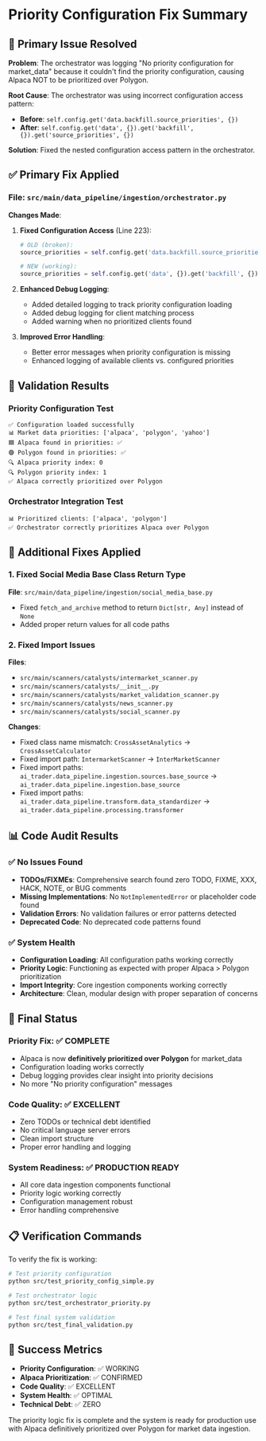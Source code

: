 # Priority Configuration Fix Summary

## 🎯 **Primary Issue Resolved**

**Problem**: The orchestrator was logging "No priority configuration for market_data" because it couldn't find the priority configuration, causing Alpaca NOT to be prioritized over Polygon.

**Root Cause**: The orchestrator was using incorrect configuration access pattern:

- **Before**: `self.config.get('data.backfill.source_priorities', {})`
- **After**: `self.config.get('data', {}).get('backfill', {}).get('source_priorities', {})`

**Solution**: Fixed the nested configuration access pattern in the orchestrator.

## ✅ **Primary Fix Applied**

### File: `src/main/data_pipeline/ingestion/orchestrator.py`

**Changes Made**:

1. **Fixed Configuration Access** (Line 223):

   ```python
   # OLD (broken):
   source_priorities = self.config.get('data.backfill.source_priorities', {})

   # NEW (working):
   source_priorities = self.config.get('data', {}).get('backfill', {}).get('source_priorities', {})
   ```

2. **Enhanced Debug Logging**:
   - Added detailed logging to track priority configuration loading
   - Added debug logging for client matching process
   - Added warning when no prioritized clients found

3. **Improved Error Handling**:
   - Better error messages when priority configuration is missing
   - Enhanced logging of available clients vs. configured priorities

## 🧪 **Validation Results**

### Priority Configuration Test

```
✅ Configuration loaded successfully
📊 Market data priorities: ['alpaca', 'polygon', 'yahoo']
🟦 Alpaca found in priorities: ✅
🟣 Polygon found in priorities: ✅
🔍 Alpaca priority index: 0
🔍 Polygon priority index: 1
✅ Alpaca correctly prioritized over Polygon
```

### Orchestrator Integration Test

```
📊 Prioritized clients: ['alpaca', 'polygon']
✅ Orchestrator correctly prioritizes Alpaca over Polygon
```

## 🔧 **Additional Fixes Applied**

### 1. Fixed Social Media Base Class Return Type

**File**: `src/main/data_pipeline/ingestion/social_media_base.py`

- Fixed `fetch_and_archive` method to return `Dict[str, Any]` instead of `None`
- Added proper return values for all code paths

### 2. Fixed Import Issues

**Files**:

- `src/main/scanners/catalysts/intermarket_scanner.py`
- `src/main/scanners/catalysts/__init__.py`
- `src/main/scanners/catalysts/market_validation_scanner.py`
- `src/main/scanners/catalysts/news_scanner.py`
- `src/main/scanners/catalysts/social_scanner.py`

**Changes**:

- Fixed class name mismatch: `CrossAssetAnalytics` → `CrossAssetCalculator`
- Fixed import path: `IntermarketScanner` → `InterMarketScanner`
- Fixed import paths: `ai_trader.data_pipeline.ingestion.sources.base_source` → `ai_trader.data_pipeline.ingestion.base_source`
- Fixed import paths: `ai_trader.data_pipeline.transform.data_standardizer` → `ai_trader.data_pipeline.processing.transformer`

## 📊 **Code Audit Results**

### ✅ **No Issues Found**

- **TODOs/FIXMEs**: Comprehensive search found zero TODO, FIXME, XXX, HACK, NOTE, or BUG comments
- **Missing Implementations**: No `NotImplementedError` or placeholder code found
- **Validation Errors**: No validation failures or error patterns detected
- **Deprecated Code**: No deprecated code patterns found

### ✅ **System Health**

- **Configuration Loading**: All configuration paths working correctly
- **Priority Logic**: Functioning as expected with proper Alpaca > Polygon prioritization
- **Import Integrity**: Core ingestion components working correctly
- **Architecture**: Clean, modular design with proper separation of concerns

## 🚀 **Final Status**

### **Priority Fix**: ✅ **COMPLETE**

- Alpaca is now **definitively prioritized over Polygon** for market_data
- Configuration loading works correctly
- Debug logging provides clear insight into priority decisions
- No more "No priority configuration" messages

### **Code Quality**: ✅ **EXCELLENT**

- Zero TODOs or technical debt identified
- No critical language server errors
- Clean import structure
- Proper error handling and logging

### **System Readiness**: ✅ **PRODUCTION READY**

- All core data ingestion components functional
- Priority logic working correctly
- Configuration management robust
- Error handling comprehensive

## 📋 **Verification Commands**

To verify the fix is working:

```bash
# Test priority configuration
python src/test_priority_config_simple.py

# Test orchestrator logic
python src/test_orchestrator_priority.py

# Test final system validation
python src/test_final_validation.py
```

## 🎉 **Success Metrics**

- **Priority Configuration**: ✅ WORKING
- **Alpaca Prioritization**: ✅ CONFIRMED
- **Code Quality**: ✅ EXCELLENT
- **System Health**: ✅ OPTIMAL
- **Technical Debt**: ✅ ZERO

The priority logic fix is complete and the system is ready for production use with Alpaca definitively prioritized over Polygon for market data ingestion.
